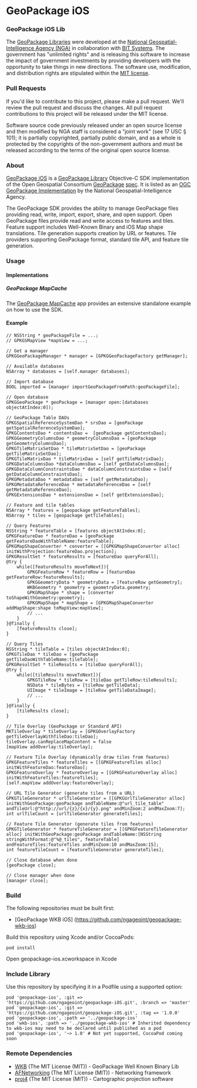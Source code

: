 # GeoPackage iOS

### GeoPackage iOS Lib ####

The [GeoPackage Libraries](http://ngageoint.github.io/GeoPackage/) were developed at the [National Geospatial-Intelligence Agency (NGA)](http://www.nga.mil/) in collaboration with [BIT Systems](http://www.bit-sys.com/). The government has "unlimited rights" and is releasing this software to increase the impact of government investments by providing developers with the opportunity to take things in new directions. The software use, modification, and distribution rights are stipulated within the [MIT license](http://choosealicense.com/licenses/mit/).


### Pull Requests ###
If you'd like to contribute to this project, please make a pull request. We'll review the pull request and discuss the changes. All pull request contributions to this project will be released under the MIT license.

Software source code previously released under an open source license and then modified by NGA staff is considered a "joint work" (see 17 USC § 101); it is partially copyrighted, partially public domain, and as a whole is protected by the copyrights of the non-government authors and must be released according to the terms of the original open source license.

### About ###

[GeoPackage iOS](http://ngageoint.github.io/geopackage-ios/) is a [GeoPackage Library](http://ngageoint.github.io/GeoPackage/) Objective-C SDK implementation of the Open Geospatial Consortium [GeoPackage](http://www.geopackage.org/) [spec](http://www.geopackage.org/spec/).  It is listed as an [OGC GeoPackage Implementation](http://www.geopackage.org/#implementations_nga) by the National Geospatial-Intelligence Agency.

The GeoPackage SDK provides the ability to manage GeoPackage files providing read, write, import, export, share, and open support. Open GeoPackage files provide read and write access to features and tiles. Feature support includes Well-Known Binary and iOS Map shape translations. Tile generation supports creation by URL or features. Tile providers supporting GeoPackage format, standard tile API, and feature tile generation.

### Usage ###

#### Implementations ####

##### GeoPackage MapCache #####

The [GeoPackage MapCache](https://github.com/ngageoint/geopackage-mapcache-ios) app provides an extensive standalone example on how to use the SDK.

#### Example ####

    // NSString * geoPackageFile = ...;
    // GPKGSMapView *mapView = ...;
    
    // Get a manager
    GPKGGeoPackageManager * manager = [GPKGGeoPackageFactory getManager];
    
    // Available databases
    NSArray * databases = [self.manager databases];
    
    // Import database
    BOOL imported = [manager importGeoPackageFromPath:geoPackageFile];
    
    // Open database
    GPKGGeoPackage * geoPackage = [manager open:[databases objectAtIndex:0]);
    
    // GeoPackage Table DAOs
    GPKGSpatialReferenceSystemDao * srsDao = [geoPackage getSpatialReferenceSystemDao];
    GPKGContentsDao * contentsDao =  [geoPackage getContentsDao];
    GPKGGeometryColumnsDao * geometryColumnsDao = [geoPackage getGeometryColumnsDao];
    GPKGTileMatrixSetDao * tileMatrixSetDao = [geoPackage getTileMatrixSetDao];
    GPKGTileMatrixDao * tileMatrixDao = [self getTileMatrixDao];
    GPKGDataColumnsDao *dataColumnsDao = [self getDataColumnsDao];
    GPKGDataColumnConstraintsDao * dataColumnConstraintsDao = [self getDataColumnConstraintsDao];
    GPKGMetadataDao * metadataDao = [self getMetadataDao];
    GPKGMetadataReferenceDao * metadataReferenceDao = [self getMetadataReferenceDao];
    GPKGExtensionsDao * extensionsDao = [self getExtensionsDao];
    
    // Feature and tile tables
    NSArray * features = [geopackage getFeatureTables];
    NSArray * tiles = [geopackage getTileTables];
    
    // Query Features
    NSString * featureTable = [features objectAtIndex:0];
    GPKGFeatureDao * featureDao = [geoPackage getFeatureDaoWithTableName:featureTable];
    GPKGMapShapeConverter * converter = [[GPKGMapShapeConverter alloc] initWithProjection:featureDao.projection];
    GPKGResultSet * featureResults = [featureDao queryForAll];
    @try {
        while([featureResults moveToNext]){
            GPKGFeatureRow * featureRow = [featureDao getFeatureRow:featureResults];
            GPKGGeometryData * geometryData = [featureRow getGeometry];
            WKBGeometry * geometry = geometryData.geometry;
            GPKGMapShape * shape = [converter toShapeWithGeometry:geometry];
            GPKGMapShape * mapShape = [GPKGMapShapeConverter addMapShape:shape toMapView:mapView];
            // ...
        }
    }@finally {
        [featureResults close];
    }
    
    // Query Tiles
    NSString * tileTable = [tiles objectAtIndex:0];
    GPKGTileDao * tileDao = [geoPackage getTileDaoWithTableName:tileTable];
    GPKGResultSet * tileResults = [tileDao queryForAll];
    @try {
        while([tileResults moveToNext]){
            GPKGTileRow * tileRow = [tileDao getTileRow:tileResults];
            NSData * tileBytes = [tileRow getTileData];
            UIImage * tileImage = [tileRow getTileDataImage];
            // ...
        }
    }@finally {
        [tileResults close];
    }
    
    // Tile Overlay (GeoPackage or Standard API)
    MKTileOverlay * tileOverlay = [GPKGOverlayFactory getTileOverlayWithTileDao:tileDao];
    tileOverlay.canReplaceMapContent = false
    [mapView addOverlay:tileOverlay];
    
    // Feature Tile Overlay (dynamically draw tiles from features)
    GPKGFeatureTiles * featureTiles = [[GPKGFeatureTiles alloc] initWithFeatureDao:featureDao];
    GPKGFeatureOverlay * featureOverlay = [[GPKGFeatureOverlay alloc] initWithFeatureTiles:featureTiles];
    [self.mapView addOverlay:featureOverlay];
    
    // URL Tile Generator (generate tiles from a URL)
    GPKGTileGenerator * urlTileGenerator = [[GPKGUrlTileGenerator alloc] initWithGeoPackage:geoPackage andTableName:@"url_tile_table" andTileUrl:@"http://url/{z}/{x}/{y}.png" andMinZoom:2 andMaxZoom:7];
    int urlTileCount = [urlTileGenerator generateTiles];
    
    // Feature Tile Generator (generate tiles from features)
    GPKGTileGenerator * featureTileGenerator = [[GPKGFeatureTileGenerator alloc] initWithGeoPackage:geoPackage andTableName:[NSString stringWithFormat:@"%@_tiles", featureTable] andFeatureTiles:featureTiles andMinZoom:10 andMaxZoom:15];
    int featureTileCount = [featureTileGenerator generateTiles];
    
    // Close database when done
    [geoPackage close];
    
    // Close manager when done
    [manager close];

### Build ###

The following repositories must be built first:
* [GeoPackage WKB iOS] (https://github.com/ngageoint/geopackage-wkb-ios)

Build this repository using Xcode and/or CocoaPods:

    pod install

Open geopackage-ios.xcworkspace in Xcode

### Include Library ###

Use this repository by specifying it in a Podfile using a supported option:

    pod 'geopackage-ios', :git => 'https://github.com/ngageoint/geopackage-iOS.git', :branch => 'master'
    pod 'geopackage-ios', :git => 'https://github.com/ngageoint/geopackage-iOS.git', :tag => '1.0.0'
    pod 'geopackage-ios', :path => '../geopackage-ios'
    pod 'wkb-ios', :path => '../geopackage-wkb-ios' # Inherited dependency to wkb-ios may need to be declared until published as a pod
    pod 'geopackage-ios', '~> 1.0' # Not yet supported, CocoaPod coming soon

### Remote Dependencies ###

* [WKB](https://github.com/ngageoint/geopackage-wkb-ios) (The MIT License (MIT)) - GeoPackage Well Known Binary Lib
* [AFNetworking](https://github.com/AFNetworking/AFNetworking) (The MIT License (MIT)) - Networking framework
* [proj4](https://trac.osgeo.org/proj/) (The MIT License (MIT)) - Cartographic projection software
